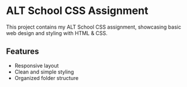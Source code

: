 # ALT School CSS Assignment

This project contains my ALT School CSS assignment, showcasing basic web design and styling with HTML & CSS.

## Features
- Responsive layout
- Clean and simple styling
- Organized folder structure
